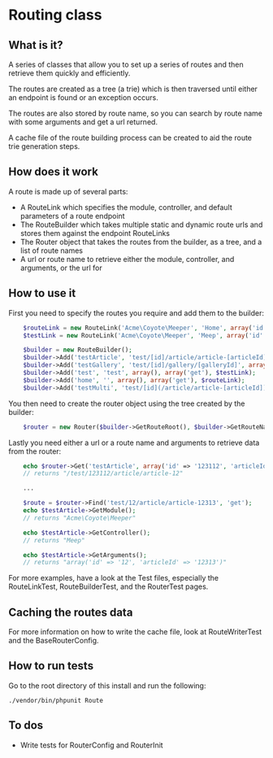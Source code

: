 # Routing class

## What is it?

A series of classes that allow you to set up a series of routes and then retrieve them quickly and efficiently.

The routes are created as a tree (a trie) which is then traversed until either an endpoint is found or an exception occurs.

The routes are also stored by route name, so you can search by route name with some arguments and get a url returned.

A cache file of the route building process can be created to aid the route trie generation steps.

## How does it work

A route is made up of several parts:

 - A RouteLink which specifies the module, controller, and default parameters of a route endpoint
 - The RouteBuilder which takes multiple static and dynamic route urls and stores them against the endpoint RouteLinks
 - The Router object that takes the routes from the builder, as a tree, and a list of route names
 - A url or route name to retrieve either the module, controller, and arguments, or the url for

## How to use it

First you need to specify the routes you require and add them to the builder:

```php
    $routeLink = new RouteLink('Acme\Coyote\Meeper', 'Home', array('id' => 1));
    $testLink = new RouteLink('Acme\Coyote\Meeper', 'Meep', array('id' => 1));

    $builder = new RouteBuilder();
    $builder->Add('testArticle', 'test/[id]/article/article-[articleId]', array('id' => '\d+', 'articleId' => '\d+'), array('get'), $testLink);
    $builder->Add('testGallery', 'test/[id]/gallery/[galleryId]', array('id' => '\d+', 'galleryId' => '\d+'), array('post', 'get'), $testLink);
    $builder->Add('test', 'test', array(), array('get'), $testLink);
    $builder->Add('home', '', array(), array('get'), $routeLink);
    $builder->Add('testMulti', 'test/[id](/article/article-[articleId])(/gallery/gallery-[galleryId])', array('id' => '\d+', 'articleId' => '\d+', 'galleryId' => '\d+'), array('get'), $testLink);
```

You then need to create the router object using the tree created by the builder:

```php
    $router = new Router($builder->GetRouteRoot(), $builder->GetRouteNames());
```

Lastly you need either a url or a route name and arguments to retrieve data from the router:

```php
    echo $router->Get('testArticle', array('id' => '123112', 'articleId' => '12'));
    // returns "/test/123112/article/article-12"

    ...

    $route = $router->Find('test/12/article/article-12313', 'get');
    echo $testArticle->GetModule();
    // returns "Acme\Coyote\Meeper"

    echo $testArticle->GetController();
    // returns "Meep"

    echo $testArticle->GetArguments();
    // returns "array('id' => '12', 'articleId' => '12313')"
```

For more examples, have a look at the Test files, especially the RouteLinkTest, RouteBuilderTest, and the RouterTest pages.

## Caching the routes data

For more information on how to write the cache file, look at RouteWriterTest and the BaseRouterConfig.

## How to run tests

Go to the root directory of this install and run the following:

    ./vendor/bin/phpunit Route

## To dos
 - Write tests for RouterConfig and RouterInit